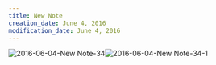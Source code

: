 ```yaml
---
title: New Note
creation_date: June 4, 2016
modification_date: June 4, 2016
---
```



![2016-06-04-New Note-34](images/2016-06-04-New%20Note-34.png)![2016-06-04-New Note-34-1](images/2016-06-04-New%20Note-34-1.png)

